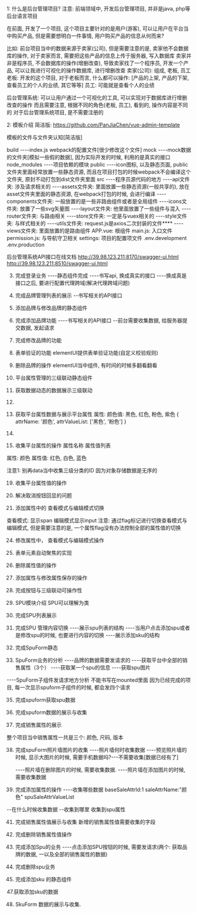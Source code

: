1: 什么是后台管理项目?
注意: 前端领域中, 开发后台管理项目, 并非是java, php等后台语言项目

在前面, 开发了一个项目, 这个项目主要针对的是用户(游客), 可以让用户在平台当中购买产品, 
但是需要想明白一件事情, 用户购买产品的信息从何而来?

比如: 前台项目当中的数据来源于卖家(公司), 但是需要注意的是, 卖家他不会数据库的操作, 对于卖家而言, 需要把这些产品的信息上传于服务器, 写入数据库
 卖家并非是程序员, 不会数据库的操作(增删改查), 导致卖家找了一个程序员, 开发一个产品, 可以让我进行可视化的操作数据库, 进行增删改查
 卖家(公司): 组成, 老板, 员工
 老板: 开发的这个项目, 对于老板而言, 什么都可以操作: [产品的上架, 产品的下架, 查看员工的个人的业绩, 其它等等]
 员工: 可能就是查看个人的业绩

 后台管理系统: 可以让用户通过一个可视化的工具, 可以实现对于数据库进行增删改查的操作
 而且需要注意, 根据不同的角色(老板, 员工), 看到的, 操作内容是不同的
 对于后台管理系统项目, 是不需要注册的

 2: 模板介绍
 简洁版: https://github.com/PanJiaChen/vue-admin-template

 模板的文件与文件夹认知[简洁版]

 build
    ----index.js  webpack的配置文件[很少修改这个文件]
mock
    ----mock数据的文件夹[模拟一些假的数据], 因为实际开发的时候, 利用的是真实的接口
node_modules
    ----项目依赖的模块
public
    ----icon图标, 以及静态页面, public文件夹里面经常放置一些静态资源, 而且在项目打包的时候webpack不会编译这个文件夹, 原封不动打包到dist文件夹里面
src
    ----程序员源代码的地方
    ----api文件夹: 涉及请求相关的
    ----assets文件夹: 里面放置一些静态资源(一般共享的), 放在asset文件夹里面的静态资源, 在webpack打包的时候, 会进行编译
    ----components文件夹: 一般放置的是一些非路由组件或者是全局组件
    ----icons文件夹: 放置了一些svg矢量图
    ----layout文件夹: 他里面放置了一些组件与混入
    ----router文件夹: 与路由相关
    ----store文件夹: 一定是与vuex相关的
    ----style文件夹: 与样式相关的
    ----utils文件夹: request.js是axios二次封装的文件****
    ----views文件夹: 里面放置的是路由组件
APP.vue: 根组件
main.js: 入口文件
permission.js: 与导航守卫相关
settings: 项目的配置项文件
.env.development
.env.production


后台管理系统API接口在线文档
http://39.98.123.211:8170/swagger-ui.html
http://39.98.123.211:8510/swagger-ui.html

3. 完成登录业务
----静态组件完成
----书写api, 换成真实的接口
----换成真是接口之后, 要进行配置代理跨域(解决代理跨域问题)

7. 完成品牌管理列表的展示
--书写相关的API接口


8. 添加品牌与修改品牌的静态组件

9. 完成添加品牌功能
----书写相关的API接口
--前台需要收集数据, 给服务器提交数据, 发起请求

10. 完成修改品牌的功能

11. 表单验证的功能
elementUI提供表单验证功能(自定义校验规则)


12. 删除品牌的操作
elementUI当中组件, 有时间的时候多翻看翻看


13. 平台属性管理的三级联动静态组件


14. 获取数据动态的数据展示三级联动


15. 


16. 获取平台属性数据与展示平台属性
属性: 颜色值: 黑色, 红色, 粉色, 紫色
{
    attrName: '颜色',
    attrValueList: ['黑色', '粉色']
}


17. 

18. 收集平台属性的操作
属性名称  属性值列表

属性: 颜色
属性值: 红色, 白色, 蓝色

注意1: 别再data当中收集三级分类的ID
因为对象存储数据是无序的


19. 收集平台属性值的操作


20. 解决取消按钮回显的问题

22. 添加属性中的 查看模式与编辑模式切换

查看模式: 显示span
编辑模式显示input
注意: 通过flag标记进行切换查看模式与编辑模式, 但是需要注意的是, 一个属性flag没有办法控制全部的属性值的切换


24. 修改属性中， 查看模式与编辑模式操作

25. 表单元素自动聚焦的实现

26. 删除属性值的操作

27. 添加属性与修改属性保存的操作

28. 完成按钮与三级联动可操作性



29. SPU模块介绍
SPU可以理解为类

31. 完成SPU列表展示


32. 完成SPU 管理内容切换
----展示spu列表的结构
----当用户点击添加spu或者是修改spu的时候, 也要进行内容的切换
----展示添加sku的结构


33. 完成SpuForm静态


34. SpuForm业务的分析
----品牌的数据需要发请求的
----获取平台中全部的销售属性（3个）
----获取某一个spu的信息
----获取spu图片

----SpuForm子组件发请求地方分析
不能书写在mounted里面
因为已经完成的项目, 每一次显示spuform子组件的时候, 都会发四个请求


35. 完成spuform获取spu数据


36. 完成spuform数据的展示与收集

37. 完成销售属性的展示

整个项目当中销售属性一共是三个: 颜色, 尺码, 版本


38. 完成spuForm照片墙图片的收集
----照片墙何时收集数据
    ----预览照片墙的时候, 显示大图片的时候, 需要手机数据吗?---不需要收集[数据已经有了]

    ----照片墙在删除图片的时候, 需要收集数据.
    ----照片墙在添加图片的时候, 需要收集数据


39. 完成添加属性的操作
----收集哪些数据
baseSaleAttrId:1
saleAttrName:"颜色"
spuSaleAttrValueList

--在什么时候收集数据
--收集到哪里
收集到spu属性

41. 完成销售属性值展示与收集
新增的销售属性值需要收集的字段


42. 完成删除销售属性值操作


44. 完成添加Spu的业务
----点击添加SPU按钮的时候, 需要发请求(两个: 获取品牌的数据, 一以及全部的销售属性的数据)

45. 完成删除spu业务


46. 完成添加sku 的静态组件


47.获取添加sku的数据

48. SkuForm 数据的展示与收集.
